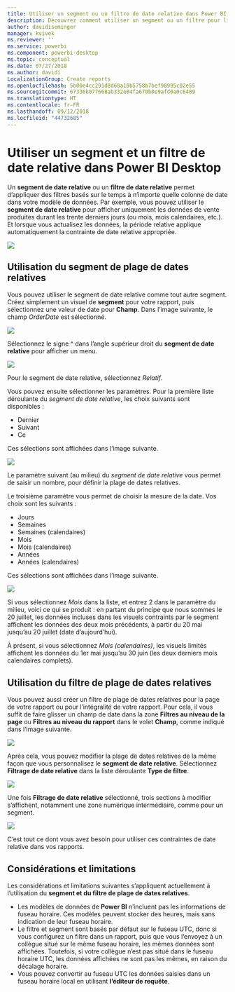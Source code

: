 ```yaml
---
title: Utiliser un segment ou un filtre de date relative dans Power BI Desktop
description: Découvrez comment utiliser un segment ou un filtre pour limiter les plages de dates relatives dans Power BI Desktop
author: davidiseminger
manager: kvivek
ms.reviewer: ''
ms.service: powerbi
ms.component: powerbi-desktop
ms.topic: conceptual
ms.date: 07/27/2018
ms.author: davidi
LocalizationGroup: Create reports
ms.openlocfilehash: 5b00e4cc291d8d68a18b5758b7bef98995c02e55
ms.sourcegitcommit: 67336b077668ab332e04fa670b0e9afd0a0c6489
ms.translationtype: HT
ms.contentlocale: fr-FR
ms.lasthandoff: 09/12/2018
ms.locfileid: "44732685"
---
```

# <a name="use-a-relative-date-slicer-and-filter-in-power-bi-desktop"></a>Utiliser un segment et un filtre de date relative dans Power BI Desktop
Un **segment de date relative** ou un **filtre de date relative** permet d’appliquer des filtres basés sur le temps à n’importe quelle colonne de date dans votre modèle de données. Par exemple, vous pouvez utiliser le **segment de date relative** pour afficher uniquement les données de vente produites durant les trente derniers jours (ou mois, mois calendaires, etc.). Et lorsque vous actualisez les données, la période relative applique automatiquement la contrainte de date relative appropriée.

![](media/desktop-slicer-filter-date-range/relative-date-range-slicer-filter_01.png)

## <a name="using-the-relative-date-range-slicer"></a>Utilisation du segment de plage de dates relatives
Vous pouvez utiliser le segment de date relative comme tout autre segment. Créez simplement un visuel de **segment** pour votre rapport, puis sélectionnez une valeur de date pour **Champ**. Dans l’image suivante, le champ *OrderDate* est sélectionné.

![](media/desktop-slicer-filter-date-range/relative-date-range-slicer-filter_02.png)

Sélectionnez le signe ^ dans l’angle supérieur droit du **segment de date relative** pour afficher un menu.

![](media/desktop-slicer-filter-date-range/relative-date-range-slicer-filter_03.png)

Pour le segment de date relative, sélectionnez *Relatif*.

Vous pouvez ensuite sélectionner les paramètres. Pour la première liste déroulante du *segment de date relative*, les choix suivants sont disponibles :

* Dernier
* Suivant
* Ce

Ces sélections sont affichées dans l’image suivante.

![](media/desktop-slicer-filter-date-range/relative-date-range-slicer-filter_04.png)

Le paramètre suivant (au milieu) du *segment de date relative* vous permet de saisir un nombre, pour définir la plage de dates relatives.

Le troisième paramètre vous permet de choisir la mesure de la date. Vos choix sont les suivants :

* Jours
* Semaines
* Semaines (calendaires)
* Mois
* Mois (calendaires)
* Années
* Années (calendaires)

Ces sélections sont affichées dans l’image suivante.

![](media/desktop-slicer-filter-date-range/relative-date-range-slicer-filter_05.png)

Si vous sélectionnez *Mois* dans la liste, et entrez 2 dans le paramètre du milieu, voici ce qui se produit : en partant du principe que nous sommes le 20 juillet, les données incluses dans les visuels contraints par le segment affichent les données des deux mois précédents, à partir du 20 mai jusqu’au 20 juillet (date d’aujourd’hui).

À présent, si vous sélectionnez *Mois (calendaires)*, les visuels limités affichent les données du 1er mai jusqu’au 30 juin (les deux derniers mois calendaires complets).

## <a name="using-the-relative-date-range-filter"></a>Utilisation du filtre de plage de dates relatives
Vous pouvez aussi créer un filtre de plage de dates relatives pour la page de votre rapport ou pour l’intégralité de votre rapport. Pour cela, il vous suffit de faire glisser un champ de date dans la zone **Filtres au niveau de la page** ou **Filtres au niveau du rapport** dans le volet **Champ**, comme indiqué dans l’image suivante.

![](media/desktop-slicer-filter-date-range/relative-date-range-slicer-filter_06.png)

Après cela, vous pouvez modifier la plage de dates relatives de la même façon que vous personnalisez le **segment de date relative**. Sélectionnez **Filtrage de date relative** dans la liste déroulante **Type de filtre**.

![](media/desktop-slicer-filter-date-range/relative-date-range-slicer-filter_07.png)

Une fois **Filtrage de date relative** sélectionné, trois sections à modifier s’affichent, notamment une zone numérique intermédiaire, comme pour un segment.

![](media/desktop-slicer-filter-date-range/relative-date-range-slicer-filter_08.png)

C’est tout ce dont vous avez besoin pour utiliser ces contraintes de date relative dans vos rapports.

## <a name="limitations-and-considerations"></a>Considérations et limitations
Les considérations et limitations suivantes s’appliquent actuellement à l’utilisation du **segment et du filtre de plage de dates relatives**.

* Les modèles de données de **Power BI** n’incluent pas les informations de fuseau horaire. Ces modèles peuvent stocker des heures, mais sans indication de leur fuseau horaire.
* Le filtre et segment sont basés par défaut sur le fuseau UTC, donc si vous configurez un filtre dans un rapport, puis que vous l’envoyez à un collègue situé sur le même fuseau horaire, les mêmes données sont affichées. Toutefois, si votre collègue n’est pas situé dans le fuseau horaire UTC, les données affichées ne sont pas les mêmes, en raison du décalage horaire.
* Vous pouvez convertir au fuseau UTC les données saisies dans un fuseau horaire local en utilisant **l’éditeur de requête**.

